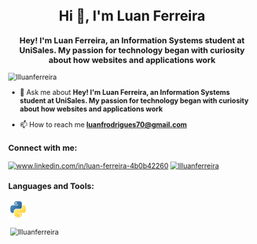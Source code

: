 <h1 align="center">Hi 👋, I'm Luan Ferreira</h1>
<h3 align="center">Hey! I'm Luan Ferreira, an Information Systems student at UniSales. My passion for technology began with curiosity about how websites and applications work</h3>

<p align="left"> <img src="https://komarev.com/ghpvc/?username=llluanferreira&label=Profile%20views&color=0e75b6&style=flat" alt="llluanferreira" /> </p>

- 💬 Ask me about **Hey! I'm Luan Ferreira, an Information Systems student at UniSales. My passion for technology began with curiosity about how websites and applications work**

- 📫 How to reach me **luanfrodrigues70@gmail.com**

<h3 align="left">Connect with me:</h3>
<p align="left">
<a href="https://linkedin.com/in/www.linkedin.com/in/luan-ferreira-4b0b42260" target="blank"><img align="center" src="https://raw.githubusercontent.com/rahuldkjain/github-profile-readme-generator/master/src/images/icons/Social/linked-in-alt.svg" alt="www.linkedin.com/in/luan-ferreira-4b0b42260" height="30" width="40" /></a>
<a href="https://instagram.com/llluanferreira" target="blank"><img align="center" src="https://raw.githubusercontent.com/rahuldkjain/github-profile-readme-generator/master/src/images/icons/Social/instagram.svg" alt="llluanferreira" height="30" width="40" /></a>
</p>

<h3 align="left">Languages and Tools:</h3>
<p align="left"> <a href="https://www.python.org" target="_blank" rel="noreferrer"> <img src="https://raw.githubusercontent.com/devicons/devicon/master/icons/python/python-original.svg" alt="python" width="40" height="40"/> </a> </p>

<p>&nbsp;<img align="center" src="https://github-readme-stats.vercel.app/api?username=llluanferreira&show_icons=true&locale=en" alt="llluanferreira" /></p>
